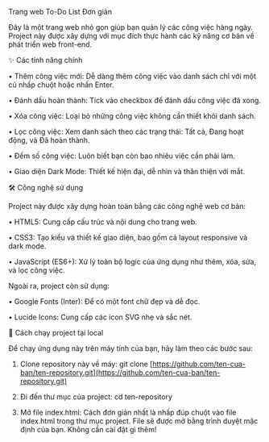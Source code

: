 ﻿Trang web To-Do List Đơn giản

Đây là một trang web nhỏ gọn giúp bạn quản lý các công việc hàng ngày. Project này được xây dựng với mục đích thực hành các kỹ năng cơ bản về phát triển web front-end.


✨ Các tính năng chính

• Thêm công việc mới: Dễ dàng thêm công việc vào danh sách chỉ với một cú nhấp chuột hoặc nhấn Enter.

• Đánh dấu hoàn thành: Tick vào checkbox để đánh dấu công việc đã xong.

• Xóa công việc: Loại bỏ những công việc không cần thiết khỏi danh sách.

• Lọc công việc: Xem danh sách theo các trạng thái: Tất cả, Đang hoạt động, và Đã hoàn thành.

• Đếm số công việc: Luôn biết bạn còn bao nhiêu việc cần phải làm.

• Giao diện Dark Mode: Thiết kế hiện đại, dễ nhìn và thân thiện với mắt.

🛠️ Công nghệ sử dụng

Project này được xây dựng hoàn toàn bằng các công nghệ web cơ bản:

• HTML5: Cung cấp cấu trúc và nội dung cho trang web.

• CSS3: Tạo kiểu và thiết kế giao diện, bao gồm cả layout responsive và dark mode.

• JavaScript (ES6+): Xử lý toàn bộ logic của ứng dụng như thêm, xóa, sửa, và lọc công việc.

Ngoài ra, project còn sử dụng:

• Google Fonts (Inter): Để có một font chữ đẹp và dễ đọc.

• Lucide Icons: Cung cấp các icon SVG nhẹ và sắc nét.

🚀 Cách chạy project tại local

Để chạy ứng dụng này trên máy tính của bạn, hãy làm theo các bước sau:

1. Clone repository này về máy:
git clone [https://github.com/ten-cua-ban/ten-repository.git](https://github.com/ten-cua-ban/ten-repository.git)


2. Đi đến thư mục của project:
cd ten-repository


3. Mở file index.html:
Cách đơn giản nhất là nhấp đúp chuột vào file index.html trong thư mục project. File sẽ được mở bằng trình duyệt mặc định của bạn.
Không cần cài đặt gì thêm!
